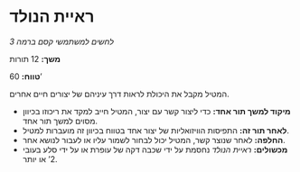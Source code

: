 # ראיית הנולד

*לחשים למשתמשי קסם ברמה 3*

**משך:** 12 תורות

**טווח:** 60’

המטיל מקבל את היכולת לראות דרך עיניהם של יצורים חיים אחרים.

- **מיקוד למשך תור אחד:** כדי ליצור קשר עם יצור, המטיל חייב למקד את ריכוזו בכיוון מסוים למשך תור אחד.
- **לאחר תור זה:** התפיסות הוויזואליות של יצור אחד בטווח בכיוון זה מועברות למטיל.
- **החלפה:** לאחר שנוצר קשר, המטיל יכול לבחור לשמור עליו או לעבור לנושא אחר.
- **מכשולים:** *ראיית הנולד* נחסמת על ידי שכבה דקה של עופרת או על ידי סלע בעובי 2’ או יותר.